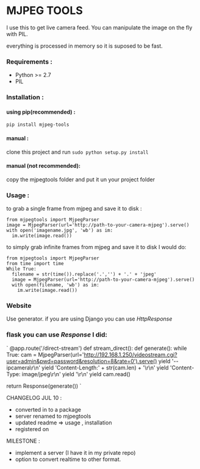 MJPEG TOOLS
===========

I use this to get live camera feed.
You can manipulate the image on the fly with PIL.

everything is processed in memory so it is suposed to be fast.

### Requirements :
- Python >= 2.7
- PIL

### Installation :
#### using pip(recommended) :
`pip install mjpeg-tools`

#### manual :
clone this project and run `sudo python setup.py install`

#### manual (not recommended):
copy the mjpegtools folder and put it un your project folder

### Usage :

to grab a single frame from mjpeg and save it to disk :
```
from mjpegtools import MjpegParser
image = MjpegParser(url='http://path-to-your-camera-mjpeg').serve()
with open('imagename.jpg', 'wb') as im:
  im.write(image.read())
```

to simply grab infinite frames from mjpeg and save it to disk  I would do:
```
from mjpegtools import MjpegParser
from time import time
While True:
  filename = str(time()).replace('.','') + '.' + 'jpeg'
  image = MjpegParser(url='http://path-to-your-camera-mjpeg').serve()
  with open(filename, 'wb') as im:
    im.write(image.read())
```

### Website
Use generator.
if you are using Django you can use *HttpResponse*
### flask you can use *Response* I did:

`
@app.route('/direct-stream')
def stream_direct():
  def generate():
    while True:
      cam = MjpegParser(url='http://192.168.1.250/videostream.cgi?user=admin&pwd=password&resolution=8&rate=0').serve()
      yield '--ipcamera\r\n'
      yield 'Content-Length:' + str(cam.len) + '\r\n'
      yield 'Content-Type: image/jpeg\r\n'
      yield '\r\n'
      yield cam.read()

  return Response(generate())
  `


CHANGELOG
JUL 10 :
- converted in to a package
- server renamed to mjpegtools
- updated readme => usage , installation
- registered on

MILESTONE :
- implement a server (I have it in my private repo)
- option to convert realtime to other format.
